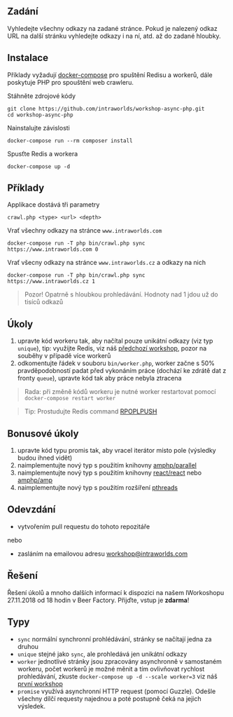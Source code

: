 ## Zadání
Vyhledejte všechny odkazy na zadané stránce. Pokud
je nalezený odkaz URL na další stránku vyhledejte odkazy i na ní, atd. až do
zadané hloubky.

## Instalace
Příklady vyžadují [docker-compose] pro spuštění Redisu a workerů, dále poskytuje
PHP pro spouštění web crawleru.

Stáhněte zdrojové kódy
```
git clone https://github.com/intraworlds/workshop-async-php.git
cd workshop-async-php
```

Nainstalujte závislosti
```
docker-compose run --rm composer install
```

Spusťte Redis a workera
```
docker-compose up -d
```

## Příklady
Applikace dostává tři parametry
```
crawl.php <type> <url> <depth>
```

Vrať všechny odkazy na stránce `www.intraworlds.com`
```
docker-compose run -T php bin/crawl.php sync https://www.intraworlds.com 0
```

Vrať všecny odkazy na stránce `www.intraworlds.cz` a odkazy na nich
```
docker-compose run -T php bin/crawl.php sync https://www.intraworlds.cz 1
```

> Pozor! Opatrně s hloubkou prohledávání. Hodnoty nad 1 jdou už do tisíců odkazů

## Úkoly
1. upravte kód workeru tak, aby načítal pouze unikátní odkazy (viz typ `unique`),
tip: využijte Redis, viz náš [předchozí workshop], pozor na souběhy v případě
více workerů
1. odkomentujte řádek v souboru `bin/worker.php`, worker začne s 50% pravděpodobností
padat před vykonáním práce (dochází ke zdrátě dat z fronty `queue`), upravte kód
tak aby práce nebyla ztracena

> Rada: při změně kódů workeru je nutné worker restartovat pomocí
`docker-compose restart worker`

> Tip: Prostudujte Redis command [RPOPLPUSH]

## Bonusové úkoly
1. upravte kód typu promis tak, aby vracel iterátor místo pole (výsledky budou
ihned vidět)
1. naimplementujte nový typ s použitím knihovny [amphp/parallel]
1. naimplementujte nový typ s použitím knihovny [react/react] nebo [amphp/amp]
1. naimplementujte nový typ s použitím rozšíření [pthreads]

## Odevzdání
- vytvořením pull requestu do tohoto repozitáře

nebo

- zasláním na emailovou adresu workshop@intraworlds.com

## Řešení
Řešení úkolů a mnoho dalších informací k dispozici na našem IWorkoshopu 27.11.2018
od 18 hodin v Beer Factory. Přijďte, vstup je **zdarma**!

## Typy
- `sync` normální synchronní prohlédávání, stránky se načítají jedna za druhou
- `unique` stejné jako `sync`, ale prohledává jen unikátní odkazy
- `worker` jednotlivé stránky jsou zpracovány asynchronně v samostaném workeru,
počet workerů je možné měnit a tím ovlivňovat rychlost prohledávání, zkuste
`docker-compose up -d --scale worker=3` viz náš [první workshop]
- `promise` využívá asynchronní HTTP request (pomocí Guzzle). Odešle všechny
dílčí requesty najednou a poté postupně čeká na jejich výsledek.


[docker-compose]: https://docs.docker.com/compose/
[amphp/parallel]: https://packagist.org/packages/amphp/parallel
[react/react]: https://packagist.org/packages/react/react
[amphp/amp]: https://packagist.org/packages/amphp/amp
[první workshop]: https://www.intraworlds.cz/wp-content/uploads/2018/01/IntraWorlds_Zadani_ulohy.pdf
[předchozí workshop]: https://github.com/intraworlds/workshop-redis
[pthreads]: https://secure.php.net/manual/en/book.pthreads.php
[RPOPLPUSH]: https://redis.io/commands/rpoplpush
